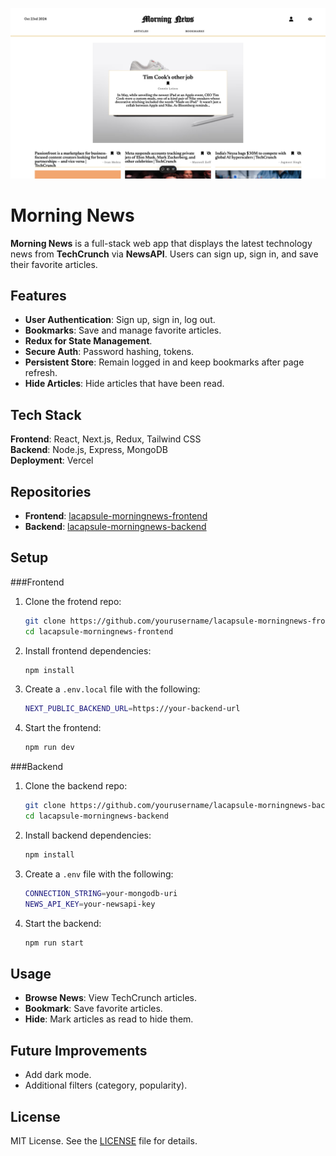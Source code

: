 ![Morning News Logo](public/morningnews.png)

# Morning News

**Morning News** is a full-stack web app that displays the latest technology news from **TechCrunch** via **NewsAPI**. Users can sign up, sign in, and save their favorite articles.

## Features

- **User Authentication**: Sign up, sign in, log out.
- **Bookmarks**: Save and manage favorite articles.
- **Redux for State Management**.
- **Secure Auth**: Password hashing, tokens.
- **Persistent Store**: Remain logged in and keep bookmarks after page refresh.
- **Hide Articles**: Hide articles that have been read.

## Tech Stack

**Frontend**: React, Next.js, Redux, Tailwind CSS  
**Backend**: Node.js, Express, MongoDB  
**Deployment**: Vercel

## Repositories

- **Frontend**: [lacapsule-morningnews-frontend](https://github.com/vinesk/lacapsule-morningnews-frontend)
- **Backend**: [lacapsule-morningnews-backend](https://github.com/vinesk/lacapsule-morningnews-backend)

## Setup

###Frontend

1. Clone the frotend repo:

   ```bash
   git clone https://github.com/yourusername/lacapsule-morningnews-frontend.git
   cd lacapsule-morningnews-frontend
   ```

2. Install frontend dependencies:

   ```bash
   npm install
   ```

3. Create a `.env.local` file with the following:

   ```bash
   NEXT_PUBLIC_BACKEND_URL=https://your-backend-url
   ```

4. Start the frontend:

   ```bash
   npm run dev
   ```

###Backend

1. Clone the backend repo:

   ```bash
   git clone https://github.com/yourusername/lacapsule-morningnews-backend.git
   cd lacapsule-morningnews-backend
   ```

2. Install backend dependencies:

   ```bash
   npm install
   ```

3. Create a `.env` file with the following:

   ```bash
   CONNECTION_STRING=your-mongodb-uri
   NEWS_API_KEY=your-newsapi-key
   ```

4. Start the backend:

   ```bash
   npm run start
   ```

## Usage

- **Browse News**: View TechCrunch articles.
- **Bookmark**: Save favorite articles.
- **Hide**: Mark articles as read to hide them.

## Future Improvements

- Add dark mode.
- Additional filters (category, popularity).

## License

MIT License. See the [LICENSE](./LICENSE) file for details.
